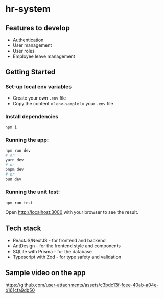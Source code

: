 # hr-system

## Features to develop

- Authentication
- User management
- User roles
- Employee leave management

## Getting Started

### Set-up local env variables

- Create your own `.env` file
- Copy the content of `env-sample` to your `.env` file


### Install dependencies
```
npm i
```


### Running the app:
```bash
npm run dev
# or
yarn dev
# or
pnpm dev
# or
bun dev
```

### Running the unit test:

```
npm run test
```

Open [http://localhost:3000](http://localhost:3000) with your browser to see the result.

## Tech stack
- ReactJS/NextJS - for frontend and backend
- AntDesign - for the frontend style and components
- SQLite with Prisma - for the database
- Typescript with Zod - for type safety and validation

## Sample video on the app

https://github.com/user-attachments/assets/c3bdc13f-fcee-40ab-a04e-b161cfa9db50






